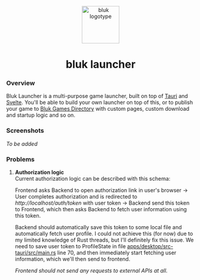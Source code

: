 <p align="center">
    <a href="https://github.com/bluk-studio/launcher">
        <picture>
            <source media="(prefers-color-scheme: dark)" srcset="https://assets.k8s.odzi.dog/odzi-assets/logotypes/bluk-white.svg" width="100">
            <source media="(prefers-color-scheme: light)" srcset="https://assets.k8s.odzi.dog/odzi-assets/logotypes/bluk-white.svg" width="100">
            <img alt="bluk logotype" src="https://assets.k8s.odzi.dog/odzi-assets/logotypes/bluk-white.svg" width="100">
        </picture>
    </a>
</p>

<h1 align="center">bluk launcher</h1>

### Overview

Bluk Launcher is a multi-purpose game launcher, built on top of [Tauri](https://github.com/tauri-apps/tauri) and [Svelte](https://github.com/sveltejs/svelte). You'll be able to build your own launcher on top of this, or to publish your game to [Bluk Games Directory](https://github.com/bluk-studio/games-directory) with custom pages, custom download and startup logic and so on.

### Screenshots

*To be added*

### Problems

1. **Authorization logic**  
    Current authorization logic can be described with this schema:  
    
    Frontend asks Backend to open authorization link in user's browser -> User completes authorization and is redirected to *http://localhost/auth/token* with user token -> Backend send this token to Frontend, which then asks Backend to fetch user information using this token.  

    Backend should automatically save this token to some local file and automatically fetch user profile. I could not achieve this (for now) due to my limited knowledge of Rust threads, but I'll definitely fix this issue. We need to save user token to ProfileState in file [apps/desktop/src-tauri/src/main.rs](https://github.com/bluk-studio/launcher/blob/master/apps/desktop/src-tauri/src/main.rs#L70) line 70, and then immediately start fetching user information, which we'll then send to frontend.
    
    *Frontend should not send any requests to external APIs at all.*